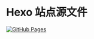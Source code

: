 # Hexo 站点源文件

[![GitHub Pages](https://github.com/izzp/izzp.github.io/workflows/GitHub%20Pages/badge.svg)](https://github.com/izzp/izzp.github.io/actions)
